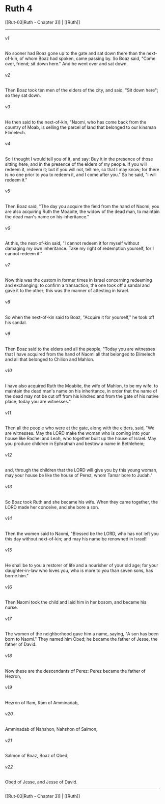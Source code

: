 # Ruth 4

[[Rut-03|Ruth - Chapter 3]] | [[Ruth]]
***

###### v1
No sooner had Boaz gone up to the gate and sat down there than the next-of-kin, of whom Boaz had spoken, came passing by. So Boaz said, "Come over, friend; sit down here." And he went over and sat down.
###### v2
Then Boaz took ten men of the elders of the city, and said, "Sit down here"; so they sat down.
###### v3
He then said to the next-of-kin, "Naomi, who has come back from the country of Moab, is selling the parcel of land that belonged to our kinsman Elimelech.
###### v4
So I thought I would tell you of it, and say: Buy it in the presence of those sitting here, and in the presence of the elders of my people. If you will redeem it, redeem it; but if you will not, tell me, so that I may know; for there is no one prior to you to redeem it, and I come after you." So he said, "I will redeem it."
###### v5
Then Boaz said, "The day you acquire the field from the hand of Naomi, you are also acquiring Ruth the Moabite, the widow of the dead man, to maintain the dead man's name on his inheritance."
###### v6
At this, the next-of-kin said, "I cannot redeem it for myself without damaging my own inheritance. Take my right of redemption yourself, for I cannot redeem it."
###### v7
Now this was the custom in former times in Israel concerning redeeming and exchanging: to confirm a transaction, the one took off a sandal and gave it to the other; this was the manner of attesting in Israel.
###### v8
So when the next-of-kin said to Boaz, "Acquire it for yourself," he took off his sandal.
###### v9
Then Boaz said to the elders and all the people, "Today you are witnesses that I have acquired from the hand of Naomi all that belonged to Elimelech and all that belonged to Chilion and Mahlon.
###### v10
I have also acquired Ruth the Moabite, the wife of Mahlon, to be my wife, to maintain the dead man's name on his inheritance, in order that the name of the dead may not be cut off from his kindred and from the gate of his native place; today you are witnesses."
###### v11
Then all the people who were at the gate, along with the elders, said, "We are witnesses. May the LORD make the woman who is coming into your house like Rachel and Leah, who together built up the house of Israel. May you produce children in Ephrathah and bestow a name in Bethlehem;
###### v12
and, through the children that the LORD will give you by this young woman, may your house be like the house of Perez, whom Tamar bore to Judah."
###### v13
So Boaz took Ruth and she became his wife. When they came together, the LORD made her conceive, and she bore a son.
###### v14
Then the women said to Naomi, "Blessed be the LORD, who has not left you this day without next-of-kin; and may his name be renowned in Israel!
###### v15
He shall be to you a restorer of life and a nourisher of your old age; for your daughter-in-law who loves you, who is more to you than seven sons, has borne him."
###### v16
Then Naomi took the child and laid him in her bosom, and became his nurse.
###### v17
The women of the neighborhood gave him a name, saying, "A son has been born to Naomi." They named him Obed; he became the father of Jesse, the father of David.
###### v18
Now these are the descendants of Perez: Perez became the father of Hezron,
###### v19
Hezron of Ram, Ram of Amminadab,
###### v20
Amminadab of Nahshon, Nahshon of Salmon,
###### v21
Salmon of Boaz, Boaz of Obed,
###### v22
Obed of Jesse, and Jesse of David.

***

[[Rut-03|Ruth - Chapter 3]] | [[Ruth]]
